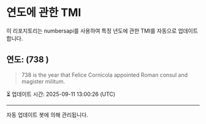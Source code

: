 
# 연도에 관한 TMI

이 리포지토리는 numbersapi를 사용하여 특정 년도에 관한 TMI를 자동으로 업데이트합니다.

## 연도: (738 )
> 738 is the year that Felice Cornicola appointed Roman consul and magister militum.

⏳ 업데이트 시간: 2025-09-11 13:00:26 (UTC)

---
자동 업데이트 봇에 의해 관리됩니다.
